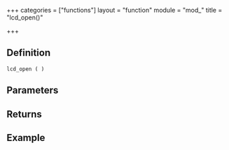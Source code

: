 +++
categories = ["functions"]
layout = "function"
module = "mod_"
title = "lcd_open()"

+++

## Definition

    lcd_open ( )

## Parameters

## Returns

## Example
